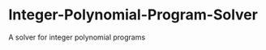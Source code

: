Integer-Polynomial-Program-Solver
=================================

A solver for integer polynomial programs
